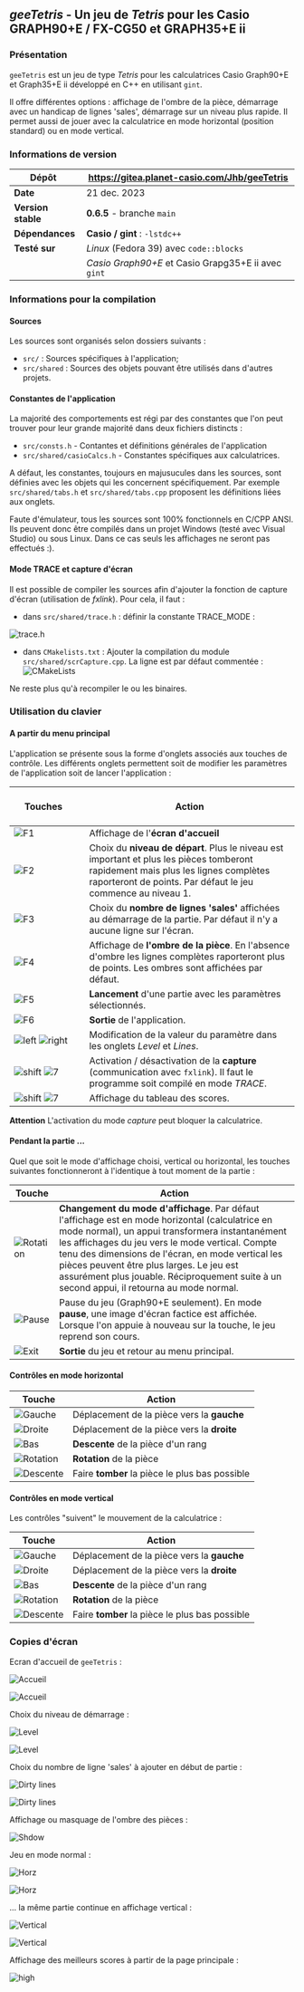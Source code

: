 ## *geeTetris* - Un jeu de *Tetris* pour les Casio GRAPH90+E / FX-CG50 et GRAPH35+E ii

### Présentation

`geeTetris` est un jeu de type *Tetris* pour les calculatrices Casio Graph90+E et Graph35+E ii développé en C++ en utilisant `gint`.

Il offre différentes options : affichage de l'ombre de la pièce, démarrage avec un handicap de lignes 'sales', démarrage sur un niveau plus rapide. 
Il permet aussi de jouer avec la calculatrice en mode horizontal (position standard) ou en mode vertical.

### Informations de version

| Dépôt &nbsp;| https://gitea.planet-casio.com/Jhb/geeTetris |
|----- |-------------------------------------|
| **Date** | 21 dec. 2023 |
| **Version stable** | **0\.6.5** - branche `main` |
| **Dépendances** |  **Casio / gint** : `-lstdc++`|
| **Testé sur** | *Linux* (Fedora 39) avec `code::blocks`|
|| *Casio Graph90+E*  et Casio Grapg35+E ii avec `gint`|


### Informations pour la compilation
#### Sources
Les sources sont organisés selon dossiers suivants :
* `src/` : Sources spécifiques à l'application;
* `src/shared` : Sources des objets pouvant être utilisés dans d'autres projets.

#### Constantes de l'application
La majorité des comportements est régi par des constantes que l'on peut trouver pour leur grande majorité dans deux fichiers distincts :
* `src/consts.h` - Contantes et définitions générales de l'application
* `src/shared/casioCalcs.h` - Constantes spécifiques aux calculatrices.

A défaut, les constantes, toujours en majusucules dans les sources, sont définies avec les objets qui les concernent spécifiquement. Par exemple `src/shared/tabs.h` et `src/shared/tabs.cpp` proposent les définitions liées aux onglets.

Faute d'émulateur, tous les sources sont 100% fonctionnels en C/CPP ANSI. Ils peuvent donc être compilés dans un projet Windows (testé avec Visual Studio) ou sous Linux. Dans ce cas seuls les affichages ne seront pas effectués :).

#### Mode TRACE et capture d'écran
Il est possible de compiler les sources afin d'ajouter la fonction de capture d'écran (utilisation de *fxlink*). Pour cela, il faut :

* dans `src/shared/trace.h` : définir la constante TRACE_MODE :

![trace.h](assets/Capture_trace.png)

* dans `CMakelists.txt` : Ajouter la compilation du module `src/shared/scrCapture.cpp`. La ligne est par défaut commentée :
![CMakeLists](assets/Capture_CMakelists.png)

Ne reste plus qu'à recompiler le ou les binaires.

### Utilisation du clavier
#### A partir du menu principal
L'application se présente sous la forme d'onglets associés aux touches de contrôle. Les différents onglets permettent soit de modifier les paramètres de l'application soit de lancer l'application :

|  &nbsp; &nbsp; &nbsp; &nbsp; &nbsp; &nbsp; &nbsp;&nbsp; &nbsp;&nbsp;&nbsp;&nbsp;Touches &nbsp; &nbsp; &nbsp;&nbsp; &nbsp; &nbsp; &nbsp;&nbsp; &nbsp; &nbsp; &nbsp;&nbsp; &nbsp; &nbsp; &nbsp;&nbsp;  | Action |
|--------|--------|
| ![F1](assets/key_F1.png) | Affichage de l'**écran d'accueil**|
| ![F2](assets/key_F2.png) | Choix du **niveau de départ**. Plus le niveau est important et plus les pièces tomberont rapidement mais plus les lignes complètes raporteront de points. Par défaut le jeu commence au niveau 1.|
| ![F3](assets/key_F3.png) | Choix du **nombre de lignes 'sales'** affichées au démarrage de la partie. Par défaut il n'y a aucune ligne sur l'écran.|
| ![F4](assets/key_F4.png) | Affichage de **l'ombre de la pièce**. En l'absence d'ombre les lignes complètes raporteront plus de points. Les ombres sont affichées par défaut.|
| ![F5](assets/key_F5.png) | **Lancement** d'une partie avec les paramètres sélectionnés.|
| ![F6](assets/key_F6.png) | **Sortie** de l'application.|
| ![left](assets/key_left.png) ![right](assets/key_right.png)| Modification de la valeur du paramètre dans les onglets *Level* et *Lines*.|
| ![shift](assets/key_shift.png) ![7](assets/key_7.png)| Activation / désactivation de la **capture** (communication avec `fxlink`). Il faut le programme soit compilé en mode *TRACE*.|
| ![shift](assets/key_alpha.png) ![7](assets/key_mult.png)| Affichage du tableau des scores. |

**Attention** L'activation du mode *capture* peut bloquer la calculatrice.

#### Pendant la partie ...
Quel que soit le mode d'affichage choisi, vertical ou horizontal, les touches suivantes fonctionneront à l'identique à tout moment de la partie :


| Touche | Action |
|---------------|--------|
| ![Rotation](assets/key_xot.png) | **Changement du mode d'affichage**. Par défaut l'affichage est en mode horizontal (calculatrice en mode normal), un appui transformera instantanément les affichages du jeu vers le mode vertical. Compte tenu des dimensions de l'écran, en mode vertical les pièces peuvent être plus  larges. Le jeu est assurément plus jouable. Réciproquement suite à un second appui, il retourna au mode normal. |
| ![Pause](assets/key_optn.png) | Pause du jeu (Graph90+E seulement). En mode **pause**, une image d'écran factice est affichée. Lorsque l'on appuie à nouveau sur la touche, le jeu reprend son cours.|
| ![Exit](assets/key_exit.png) | **Sortie** du jeu et retour au menu principal. |

#### Contrôles en mode horizontal

| Touche | Action |
|--------|--------|
| ![Gauche](assets/key_left.png) | Déplacement de la pièce vers la **gauche** |
| ![Droite](assets/key_right.png) | Déplacement de la pièce vers la **droite** |
| ![Bas](assets/key_down.png) | **Descente** de la pièce d'un rang |
| ![Rotation](assets/key_up.png) | **Rotation** de la pièce |
| ![Descente](assets/key_0.png) | Faire **tomber** la pièce le plus bas possible |

#### Contrôles en mode vertical

Les contrôles "suivent" le mouvement de la calculatrice :

| Touche | Action |
|--------|--------|
| ![Gauche](assets/key_down.png) | Déplacement de la pièce vers la **gauche** |
| ![Droite](assets/key_up.png) | Déplacement de la pièce vers la **droite** |
| ![Bas](assets/key_right.png) | **Descente** de la pièce d'un rang |
| ![Rotation](assets/key_left.png) | **Rotation** de la pièce |
| ![Descente](assets/key_0.png) | Faire **tomber** la pièce le plus bas possible |

### Copies d'écran

Ecran d'accueil de `geeTetris` :

![Accueil](assets/welcome.png)

![Accueil](assets/welcome_fx.png) 

Choix du niveau de démarrage :

![Level](assets/levels.png)

![Level](assets/levels_fx.png)


Choix du nombre de ligne 'sales' à ajouter en début de partie :

![Dirty lines](assets/dirty.png)

![Dirty lines](assets/dirty_fx.png)


Affichage ou masquage de l'ombre des pièces :

![Shdow](assets/shadow.png)

Jeu en mode normal :

![Horz](assets/horz.png)

![Horz](assets/horz_fx.png)

... la même partie continue en affichage vertical :

![Vertical](assets/vert.png)

![Vertical](assets/vert_fx.png)


Affichage des meilleurs scores à partir de la page principale :

![high](assets/best.png)